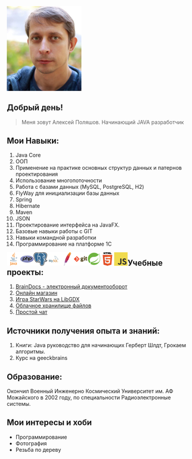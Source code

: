 <img src = "logo.jpg" width=200px>

## Добрый день!
>Меня зовут Алексей Поляшов.
>Начинающий JAVA разработчик

## Мои Навыки:
1. Java Core
2. ООП
3. Применение на практике основных структур данных и патернов проектирования
4. Использование многопоточности
5. Работа с базами данных (MySQL, PostgreSQL, H2)
6. FlyWay для инициализации базы данных
7. Spring
8. Hibernate
9. Maven
10. JSON
11. Проектирование интерфейса на JavaFX.
12. Базовые навыки работы с GIT
13. Навыки командной разработки
14. Программирование на платформе 1С

<img align="left" width="36px" src="https://raw.githubusercontent.com/github/explore/5b3600551e122a3277c2c5368af2ad5725ffa9a1/topics/java/java.png"/>
<img align="left" width="36px" src="https://raw.githubusercontent.com/github/explore/ccc16358ac4530c6a69b1b80c7223cd2744dea83/topics/php/php.png"/>
<img align="left" width="36px" src="https://raw.githubusercontent.com/github/explore/80688e429a7d4ef2fca1e82350fe8e3517d3494d/topics/postgresql/postgresql.png"/>
<img align="left" width="36px" src="https://raw.githubusercontent.com/github/explore/80688e429a7d4ef2fca1e82350fe8e3517d3494d/topics/mysql/mysql.png"/>
<img align="left" width="36px" src="https://raw.githubusercontent.com/github/explore/80688e429a7d4ef2fca1e82350fe8e3517d3494d/topics/maven/maven.png"/>
<img align="left" width="36px" src="https://raw.githubusercontent.com/github/explore/80688e429a7d4ef2fca1e82350fe8e3517d3494d/topics/git/git.png"/>
<img align="left" width="36px" src="https://raw.githubusercontent.com/github/explore/80688e429a7d4ef2fca1e82350fe8e3517d3494d/topics/spring-boot/spring-boot.png"/>
<img align="left" width="36px" src="https://raw.githubusercontent.com/github/explore/80688e429a7d4ef2fca1e82350fe8e3517d3494d/topics/html/html.png"/>
<img align="left" width="36px" src="https://raw.githubusercontent.com/github/explore/80688e429a7d4ef2fca1e82350fe8e3517d3494d/topics/javascript/javascript.png"/>

##
## Учебные проекты:

1. [BrainDocs - электронный документооборот][1]
2. [Онлайн магазин][2]
3. [Игра StarWars на LibGDX][3]
4. [Облачное хранилище файлов][4]
5. [Простой чат][5]

[1]: https://github.com/alexey-polyashov/BrainDocs_Project/ "Командный проект по созданию системы электронного документооборота"
[2]: https://github.com/alexey-polyashov/OnlineCart/ "Онлайн магазин"
[3]: https://github.com/alexey-polyashov/StarWars/tree/master "Игра StarWars"
[4]: https://github.com/alexey-polyashov/FileCloud "Облачное хранилище файлов"
[5]: https://github.com/alexey-polyashov/Simple-chat "Простой чат"

## Источники получения опыта и знаний:
1. Книги: Java руководство для начинающих Герберт Шлдт, Грокаем алгоритмы.
2. Курс на geeckbrains


## Образование:
Окончил Военный Инженерно Космический Университет им. АФ Можайского в 2002 году, по специальности Радиоэлектронные системы.

## Мои интересы и хоби
 - Программирование
 - Фотография
 - Резьба по дереву

